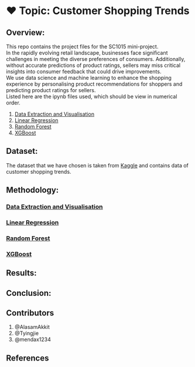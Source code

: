 # ❤️ Topic: Customer Shopping Trends

## Overview:
This repo contains the project files for the SC1015 mini-project. \
In the rapidly evolving retail landscape, businesses face significant challenges in meeting the diverse preferences of consumers. Additionally, without accurate predictions of product ratings, sellers may miss critical insights into consumer feedback that could drive improvements. \
We use data science and machine learning to enhance the shopping experience by personalising product recommendations for shoppers and predicting product ratings for sellers. \
Listed here are the ipynb files used, which should be view in numerical order.

1. [Data Extraction and Visualisation](./Data-Extraction-and-Analysis.ipynb)
2. [Linear Regression](./Linear-Regression.ipynb)
3. [Random Forest](./Random-Forest.ipynb)
4. [XGBoost](./XGboost.ipynb)

## Dataset:
The dataset that we have chosen is taken from [Kaggle](https://www.kaggle.com/datasets/iamsouravbanerjee/customer-shopping-trends-dataset/data) and contains data of customer shopping trends.

## Methodology:
### [Data Extraction and Visualisation](./Data-Extraction-and-Analysis.ipynb)

### [Linear Regression](./Linear-Regression.ipynb)

### [Random Forest](./Random-Forest.ipynb)

### [XGBoost](./XGboost.ipynb)

## Results:

## Conclusion:

## Contributors
1. @AlasamAkkit
2. @Tyingjie
3. @mendax1234

## References

